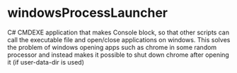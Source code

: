 # windowsProcessLauncher
C# CMDEXE application that makes Console block, so that other scripts can call the executable file and open/close applications on windows. This solves the problem of windows opening apps such as chrome in some random processor and instead makes it possible to shut down chrome after opening it (if user-data-dir is used)
